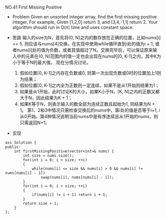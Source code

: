 NO.41 First Missing Positive

- Problem
 Given an unsorted integer array, find the first missing positive integer.
 For example,
 Given [1,2,0] return 3,
 and [3,4,-1,1] return 2.
 Your algorithm should run in O(n) time and uses constant space. 

- 思路
输入的size为N，首先将(0, N]之内的数存放在正确的位置，比如nums[i] == 5, 则应该与nums[4]交换。在实现中使用while循环直到i处的值为i + 1, 或者nums[i]处的值为负数，或者其值超过了N。交换完毕后，可以保证原来输入中的元素在(0, N]范围内的值一定也会出现在nums的[0, K-1]之内，其中K为小于等于N的最大值。 现在分情况讨论。
	1. 假如位置[0, K-1]之内存在负数或0, 则第一次出现负数或0时的位置加上1则为结果；
	2. 假如位置[0, K-1]之内全为正数则一定连续，如果不是从1开始则结果为1；
	3. 如果是从1开始，此时讨论K的大小，如果K小于N，[K, N]之内的正数又都大于N，因此结果为K + 1；
	4. 如果K等于N，则表示输入的数全部为连续正数且起始为1, 则结果为N + 1。
第1、2和3中情况只需检查交换后的nums中，第i处的值是否等于i+1, i从0开始。第4种情况说明当前nums中是有序连续且从1开始的nums，则只需返回N+1。

- 实现
```
ass Solution {
public:
    int firstMissingPositive(vector<int>& nums) {
        int size = nums.size();
        for(int i = 0; i < size; ++i)
        {
            while(nums[i] <= size && nums[i] > 0 && nums[i] != nums[nums[i] - 1])
                swap(nums[i], nums[nums[i] - 1]);
        }
        for(int i = 0; i < size; ++i)
        {
            if(nums[i] != i + 1) return i + 1;
        }
        return size + 1;
    }
};
```
